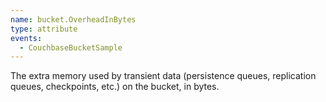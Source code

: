 ```yaml
---
name: bucket.OverheadInBytes
type: attribute
events:
  - CouchbaseBucketSample
---
```


The extra memory used by transient data (persistence queues, replication queues, checkpoints, etc.) on the bucket, in bytes.